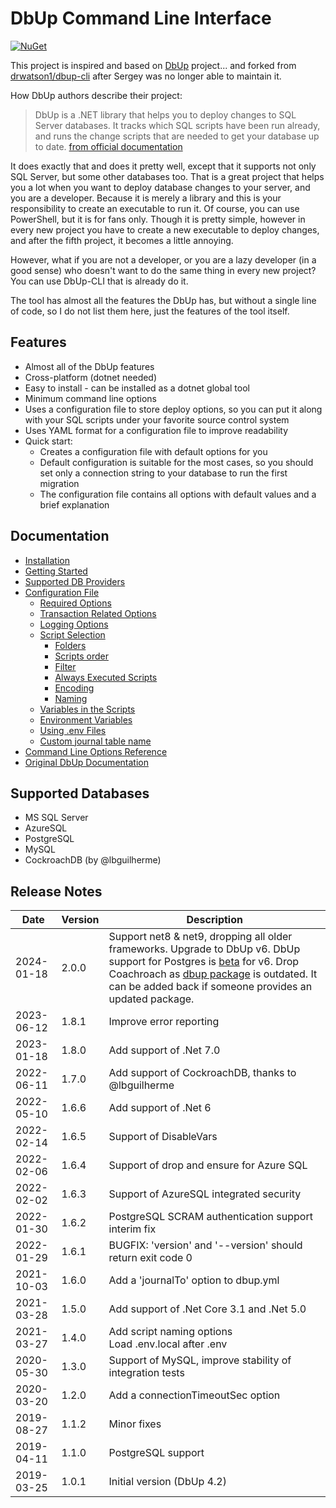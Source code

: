 # DbUp Command Line Interface

[![NuGet](https://img.shields.io/nuget/v/DbUp-CLI.svg)](https://www.nuget.org/packages/dbup-cli)

This project is inspired and based on [DbUp](dbup.github.io) project... and forked from [drwatson1/dbup-cli](https://github.com/drwatson1/dbup-cli) after Sergey was no longer able to maintain it.

How DbUp authors describe their project:

> DbUp is a .NET library that helps you to deploy changes to SQL Server databases. It tracks which SQL scripts have been run already, and runs the change scripts that are needed to get your database up to date. [from official documentation](https://dbup.readthedocs.io/en/latest/)

It does exactly that and does it pretty well, except that it supports not only SQL Server, but some other databases too. That is a great project that helps you a lot when you want to deploy database changes to your server, and you are a developer. Because it is merely a library and this is your responsibility to create an executable to run it. Of course, you can use PowerShell, but it is for fans only. Though it is pretty simple, however in every new project you have to create a new executable to deploy changes, and after the fifth project, it becomes a little annoying.

However, what if you are not a developer, or you are a lazy developer (in a good sense) who doesn't want to do the same thing in every new project? You can use DbUp-CLI that is already do it.

The tool has almost all the features the DbUp has, but without a single line of code, so I do not list them here, just the features of the tool itself.

## Features

* Almost all of the DbUp features
* Cross-platform (dotnet needed)
* Easy to install - can be installed as a dotnet global tool
* Minimum command line options
* Uses a configuration file to store deploy options, so you can put it along with your SQL scripts under your favorite source control system
* Uses YAML format for a configuration file to improve readability
* Quick start:
  * Creates a configuration file with default options for you
  * Default configuration is suitable for the most cases, so you should set only a connection string to your database to run the first migration
  * The configuration file contains all options with default values and a brief explanation

## Documentation

* [Installation](https://github.com/drwatson1/dbup-cli/wiki/Home#installation)
* [Getting Started](https://github.com/drwatson1/dbup-cli/wiki/Home#getting-started)
* [Supported DB Providers](https://github.com/drwatson1/dbup-cli/Home#supported-db-providers)
* [Configuration File](https://github.com/drwatson1/dbup-cli/wiki/Home#configuration-file)
  * [Required Options](https://github.com/drwatson1/dbup-cli/wiki/Home#required-options)
  * [Transaction Related Options](https://github.com/drwatson1/dbup-cli/wiki/Home#transaction-related-options)
  * [Logging Options](https://github.com/drwatson1/dbup-cli/wiki/Home#logging-options)
  * [Script Selection](https://github.com/drwatson1/dbup-cli/wiki/Home#script-selection)
    * [Folders](https://github.com/drwatson1/dbup-cli/wiki/Home#folders)
    * [Scripts order](https://github.com/drwatson1/dbup-cli/wiki/Home#scripts-order)
    * [Filter](https://github.com/drwatson1/dbup-cli/wiki/Home#filter)
    * [Always Executed Scripts](https://github.com/drwatson1/dbup-cli/wiki/Home#always-executed-scripts)
    * [Encoding](https://github.com/drwatson1/dbup-cli/wiki/Home#encoding)
    * [Naming](https://github.com/drwatson1/dbup-cli/wiki#naming)
  * [Variables in the Scripts](https://github.com/drwatson1/dbup-cli/wiki/Home#variables-in-the-scripts)
  * [Environment Variables](https://github.com/drwatson1/dbup-cli/wiki/Home#environment-variables)
  * [Using .env Files](https://github.com/drwatson1/dbup-cli/wiki/Home#using-env-files)
  * [Custom journal table name](https://github.com/drwatson1/dbup-cli/wiki/Home#custom-journal-table-name)
* [Command Line Options Reference](https://github.com/drwatson1/dbup-cli/wiki/Command-Line-Options)
* [Original DbUp Documentation](https://dbup.readthedocs.io/en/latest/)

## Supported Databases

* MS SQL Server
* AzureSQL
* PostgreSQL
* MySQL
* CockroachDB (by @lbguilherme)

## Release Notes

|Date| Version |Description|
|-|---------|-|
|2024-01-18| 2.0.0   |Support net8 & net9, dropping all older frameworks. Upgrade to DbUp v6.  DbUp support for Postgres is [beta](https://www.nuget.org/packages/dbup-postgresql) for v6. Drop Coachroach as [dbup package](https://www.nuget.org/packages/dbup-cockroachdb/) is outdated. It can be added back if someone provides an updated package.
|2023-06-12| 1.8.1   |Improve error reporting
|2023-01-18| 1.8.0   |Add support of .Net 7.0
|2022-06-11| 1.7.0   |Add support of CockroachDB, thanks to @lbguilherme
|2022-05-10| 1.6.6   |Add support of .Net 6
|2022-02-14| 1.6.5   |Support of DisableVars
|2022-02-06| 1.6.4   |Support of drop and ensure for Azure SQL
|2022-02-02| 1.6.3   |Support of AzureSQL integrated security
|2022-01-30| 1.6.2   |PostgreSQL SCRAM authentication support interim fix
|2022-01-29| 1.6.1   |BUGFIX: 'version' and '--version' should return exit code 0
|2021-10-03| 1.6.0   |Add a 'journalTo' option to dbup.yml
|2021-03-28| 1.5.0   |Add support of .Net Core 3.1 and .Net 5.0
|2021-03-27| 1.4.0   |Add script naming options<BR>Load .env.local after .env
|2020-05-30| 1.3.0   |Support of MySQL, improve stability of integration tests
|2020-03-20| 1.2.0   |Add a connectionTimeoutSec option
|2019-08-27| 1.1.2   |Minor fixes
|2019-04-11| 1.1.0   |PostgreSQL support
|2019-03-25| 1.0.1   |Initial version (DbUp 4.2)
